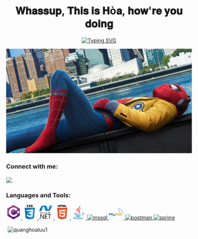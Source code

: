 <h1 align="center">𝐖𝐡𝐚𝐬𝐬𝐮𝐩, 𝐓𝐡𝐢𝐬 𝐢𝐬 𝐇ò𝐚, 𝐡𝐨𝐰'𝐫𝐞 𝐲𝐨𝐮 𝐝𝐨𝐢𝐧𝐠</h1>
<p align="center">
  <!-- Typing SVG by DenverCoder1 - https://github.com/DenverCoder1/readme-typing-svg -->
 <a href="https://git.io/typing-svg"><img src="https://readme-typing-svg.demolab.com?font=Fira+Code&pause=1000&color=F73115&background=0F18E100&width=670&lines=Just+a+college+student+who+are+interested+in+.NET%2C+Java;+and+Spider-Man%F0%9F%98%8F" alt="Typing SVG" /></a>
</p>

<p align="center">
 <img src="wallpaperflare.com_wallpaper.jpg">
</p>
<h3 align="left">Connect with me:</h3>
<a href="https://www.facebook.com/quanghoa.luu266" target="blank"><img align="center" src="https://img.shields.io/badge/-Quang_H%C3%B2a-4267b2?logo=facebook&logoColor=white" /></a>

<p align="left">
</p>

<h3 align="left">Languages and Tools:</h3>
<p align="left"> <a href="https://www.w3schools.com/cs/" target="_blank" rel="noreferrer"> <img src="https://raw.githubusercontent.com/devicons/devicon/master/icons/csharp/csharp-original.svg" alt="csharp" width="40" height="40"/> </a> <a href="https://www.w3schools.com/css/" target="_blank" rel="noreferrer"> <img src="https://raw.githubusercontent.com/devicons/devicon/master/icons/css3/css3-original-wordmark.svg" alt="css3" width="40" height="40"/> </a> <a href="https://dotnet.microsoft.com/" target="_blank" rel="noreferrer"> <img src="https://raw.githubusercontent.com/devicons/devicon/master/icons/dot-net/dot-net-original-wordmark.svg" alt="dotnet" width="40" height="40"/> </a> <a href="https://www.w3.org/html/" target="_blank" rel="noreferrer"> <img src="https://raw.githubusercontent.com/devicons/devicon/master/icons/html5/html5-original-wordmark.svg" alt="html5" width="40" height="40"/> </a> <a href="https://www.java.com" target="_blank" rel="noreferrer"> <img src="https://raw.githubusercontent.com/devicons/devicon/master/icons/java/java-original.svg" alt="java" width="40" height="40"/> </a> <a href="https://www.microsoft.com/en-us/sql-server" target="_blank" rel="noreferrer"> <img src="https://www.svgrepo.com/show/303229/microsoft-sql-server-logo.svg" alt="mssql" width="40" height="40"/> </a> <a href="https://www.mysql.com/" target="_blank" rel="noreferrer"> <img src="https://raw.githubusercontent.com/devicons/devicon/master/icons/mysql/mysql-original-wordmark.svg" alt="mysql" width="40" height="40"/> </a> <a href="https://postman.com" target="_blank" rel="noreferrer"> <img src="https://www.vectorlogo.zone/logos/getpostman/getpostman-icon.svg" alt="postman" width="40" height="40"/> </a> <a href="https://spring.io/" target="_blank" rel="noreferrer"> <img src="https://www.vectorlogo.zone/logos/springio/springio-icon.svg" alt="spring" width="40" height="40"/> </a> </p>

<p>&nbsp;<img align="center" src="https://github-readme-stats.vercel.app/api?username=quanghoaluu1&show_icons=true&theme=dracula&locale=en" alt="quanghoaluu1" /></p>

